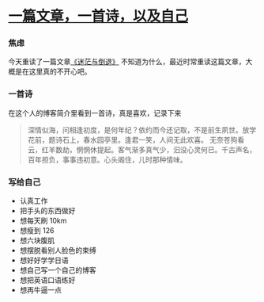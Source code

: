 # [一篇文章，一首诗，以及自己](https://github.com/yihong0618/gitblog/issues/26)

### 焦虑
今天重读了一篇文章[《迷茫与倒退》](https://yihui.name/cn/2019/01/confusion-seclusion/)
不知道为什么，最近时常重读这篇文章，大概是在这里真的不开心吧。
### 一首诗
在这个人的博客简介里看到一首诗，真是喜欢，记录下来
> 深情似海，问相逢初度，是何年纪？依约而今还记取，不是前生夙世。放学花前，题诗石上，春水园亭里。逢君一笑，人间无此欢喜。
无奈苍狗看云，红羊数劫，惘惘休提起。客气渐多真气少，汩没心灵何已。千古声名，百年担负，事事违初意。心头阁住，儿时那种情味。

### 写给自己

- 认真工作
- 把手头的东西做好
- 想每天刷 10km
- 想瘦到 126
- 想六块腹肌
- 想摆脱看别人脸色的束缚
- 想好好学学日语
- 想自己写一个自己的博客
- 想把英语口语练好
- 想再牛逼一点

